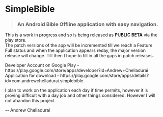 # SimpleBible
<p>
<blockquote><h3>An Android Bible Offline application with easy navigation.</h3></blockquote>
This is a work in progress and so is being released as <strong>PUBLIC BETA</strong> via the play store.</br>
The patch versions of the app will be incremented till we reach a Feature Full status and when the application appears reday, the major version release will change.
Till then I hope to fill in all the gaps in patch releases.
</p>
<p>
Developer Account on Google Play - https://play.google.com/store/apps/developer?id=Andrew+Chelladurai</br>
Application for download - https://play.google.com/store/apps/details?id=com.andrewchelladurai.simplebible
<p/>
<p>
I plan to work on the application each day if time permits, however it is proving difficult with a day job and other things considered.
However I will not abandon this project.
</p>
-- Andrew Chelladurai
